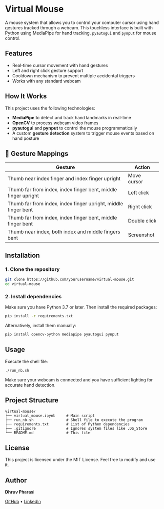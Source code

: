 # Virtual Mouse

A mouse system that allows you to control your computer cursor using hand gestures tracked through a webcam. This touchless interface is built with Python using MediaPipe for hand tracking, `pyautogui` and `pynput` for mouse control.

## Features

* Real-time cursor movement with hand gestures
* Left and right click gesture support
* Cooldown mechanism to prevent multiple accidental triggers
* Works with any standard webcam

## How It Works

This project uses the following technologies:

* **MediaPipe** to detect and track hand landmarks in real-time
* **OpenCV** to process webcam video frames
* **pyautogui** and **pynput** to control the mouse programmatically
* A custom **gesture detection** system to trigger mouse events based on hand posture

## 🧮 Gesture Mappings

| Gesture                                             | Action       |
| -------------------------------------------------------------- | ------------ |
| Thumb near index finger and index finger upright               | Move cursor  |
| Thumb far from index, index finger bent, middle finger upright | Left click   |
| Thumb far from index, index finger upright, middle finger bent | Right click  |
| Thumb far from index, index finger bent, middle finger bent    | Double click |
| Thumb near index, both index and middle fingers bent           | Screenshot   |

## Installation

### 1. Clone the repository

```bash
git clone https://github.com/yourusername/virtual-mouse.git
cd virtual-mouse
```

### 2. Install dependencies

Make sure you have Python 3.7 or later. Then install the required packages:

```bash
pip install -r requirements.txt
```

Alternatively, install them manually:

```bash
pip install opencv-python mediapipe pyautogui pynput
```

## Usage

Execute the shell file:

```bash
./run_nb.sh
```

Make sure your webcam is connected and you have sufficient lighting for accurate hand detection.

## Project Structure

```
virtual-mouse/
├── virtual_mouse.ipynb     # Main script
├── run_nb.sh               # Shell file to execute the program
├── requirements.txt        # List of Python dependencies
├── .gitignore              # Ignores system files like .DS_Store
└── README.md               # This file
```

## License

This project is licensed under the MIT License. Feel free to modify and use it.

## Author

**Dhruv Pharasi**

[GitHub](https://github.com/dhruv-pharasi) • [LinkedIn](https://www.linkedin.com/in/dhruv-pharasi-416396229/)
